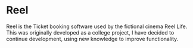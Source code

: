 # Reel
Reel is the Ticket booking software used by the fictional cinema Reel Life. This was originally developed as a college project, I have decided to continue development, using new knowledge to improve functionality.
